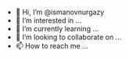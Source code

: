 - 👋 Hi, I’m @ismanovnurgazy
- 👀 I’m interested in ...
- 🌱 I’m currently learning ...
- 💞️ I’m looking to collaborate on ...
- 📫 How to reach me ...

<!---
ismanovnurgazy/ismanovnurgazy is a ✨ special ✨ repository because its `README.md` (this file) appears on your GitHub profile.
You can click the Preview link to take a look at your changes.
--->
